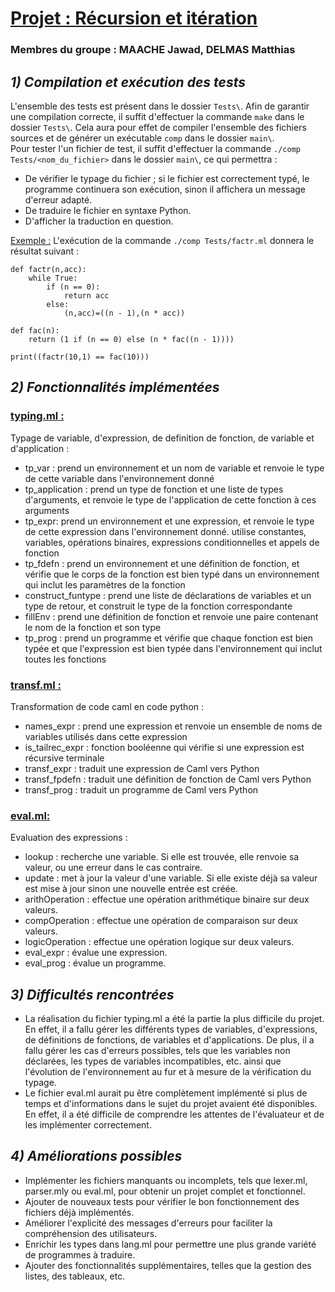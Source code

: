 # <u> Projet : Récursion et itération </u>

### Membres du groupe : MAACHE Jawad, DELMAS Matthias

## *1) Compilation et exécution des tests*

L'ensemble des tests est présent dans le dossier `Tests\`. Afin de garantir une compilation correcte, il suffit d'effectuer la commande `make` dans le dossier `Tests\`. Cela aura pour effet de compiler l'ensemble des fichiers sources et de générer un exécutable `comp` dans le dossier `main\`.  
Pour tester l'un fichier de test, il suffit d'effectuer la commande `./comp Tests/<nom_du_fichier>` dans le dossier `main\`, ce qui permettra :
- De vérifier le typage du fichier ; si le fichier est correctement typé, le programme continuera son exécution, sinon il affichera un message d'erreur adapté.
- De traduire le fichier en syntaxe Python.
- D'afficher la traduction en question.

<u>Exemple :</u> L'exécution de la commande `./comp Tests/factr.ml` donnera le résultat suivant :
```
def factr(n,acc):
    while True:
        if (n == 0):
            return acc
        else:
            (n,acc)=((n - 1),(n * acc))

def fac(n):
    return (1 if (n == 0) else (n * fac((n - 1))))

print((factr(10,1) == fac(10)))
```

## *2) Fonctionnalités implémentées*

### <u> typing.ml : </u>

Typage de variable, d'expression, de definition de fonction, de variable et d'application :

- tp_var : prend un environnement et un nom de variable et renvoie le type de cette variable dans l'environnement donné
- tp_application : prend un type de fonction et une liste de types d'arguments, et renvoie le type de l'application de cette fonction à ces arguments  
- tp_expr: prend un environnement et une expression, et renvoie le type de cette expression dans l'environnement donné. utilise constantes, variables, opérations binaires, expressions conditionnelles et appels de fonction
- tp_fdefn : prend un environnement et une définition de fonction, et vérifie que le corps de la fonction est bien typé dans un environnement qui inclut les paramètres de la fonction  
- construct_funtype : prend une liste de déclarations de variables et un type de retour, et construit le type de la fonction correspondante
- fillEnv : prend une définition de fonction et renvoie une paire contenant le nom de la fonction et son type  
- tp_prog : prend un programme et vérifie que chaque fonction est bien typée et que l'expression est bien typée dans l'environnement qui inclut toutes les fonctions


### <u> transf.ml : </u>

Transformation de code caml en code python :

- names_expr : prend une expression et renvoie un ensemble de noms de variables utilisés dans cette expression  
- is_tailrec_expr : fonction booléenne qui vérifie si une expression est récursive terminale
- transf_expr : traduit une expression de Caml vers Python
- transf_fpdefn : traduit une définition de fonction de Caml vers Python 
- transf_prog : traduit un programme de Caml vers Python


### <u> eval.ml: </u>

Evaluation des expressions :

- lookup : recherche une variable. Si elle est trouvée, elle renvoie sa valeur, ou une erreur dans le cas contraire.
- update : met à jour la valeur d'une variable. Si elle existe déjà sa valeur est mise à jour sinon une nouvelle entrée est créée.
- arithOperation : effectue une opération arithmétique binaire sur deux valeurs. 
- compOperation : effectue une opération de comparaison sur deux valeurs.   
- logicOperation : effectue une opération logique sur deux valeurs.   
- eval_expr : évalue une expression.  
- eval_prog : évalue un programme.


## *3) Difficultés rencontrées*

- La réalisation du fichier typing.ml a été la partie la plus difficile du projet. En effet, il a fallu gérer les différents types de variables, d'expressions, de définitions de fonctions, de variables et d'applications. De plus, il a fallu gérer les cas d'erreurs possibles, tels que les variables non déclarées, les types de variables incompatibles, etc. ainsi que l'évolution de l'environnement au fur et à mesure de la vérification du typage.
- Le fichier eval.ml aurait pu être complètement implémenté si plus de temps et d'informations dans le sujet du projet avaient été disponibles. En effet, il a été difficile de comprendre les attentes de l'évaluateur et de les implémenter correctement.


## *4) Améliorations possibles*

- Implémenter les fichiers manquants ou incomplets, tels que lexer.ml, parser.mly ou eval.ml, pour obtenir un projet complet et fonctionnel.
- Ajouter de nouveaux tests pour vérifier le bon fonctionnement des fichiers déjà implémentés.
- Améliorer l'explicité des messages d'erreurs pour faciliter la compréhension des utilisateurs.
- Enrichir les types dans lang.ml pour permettre une plus grande variété de programmes à traduire.
- Ajouter des fonctionnalités supplémentaires, telles que la gestion des listes, des tableaux, etc.